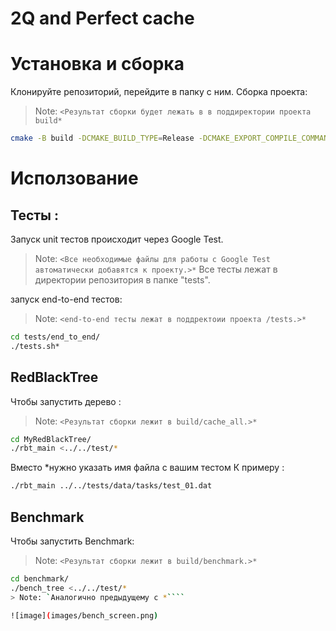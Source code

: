 # 2Q and Perfect cache 
# Установка и сборка
Клонируйте репозиторий, перейдите в папку с ним.
Сборка проекта:
> Note: `<Результат сборки будет лежать в в поддиректории проекта build*`
```sh
cmake -B build -DCMAKE_BUILD_TYPE=Release -DCMAKE_EXPORT_COMPILE_COMMANDS=ON
```

# Исползование 
## Тесты :
Запуск unit тестов происходит через Google Test. 
> Note: `<Все необходимые файлы для работы с Google Test автоматически добавятся к проекту.>*`
Все тесты лежат в директории репозитория в папке "tests". 

запуск end-to-end тестов:
> Note: `<end-to-end тесты лежат в поддректоии проекта /tests.>*`
```sh
cd tests/end_to_end/
./tests.sh*
```
## RedBlackTree
Чтобы запустить дерево :
> Note: `<Результат сборки лежит в build/cache_all.>*`
```sh
cd MyRedBlackTree/
./rbt_main <../../test/*
```
Вместо *нужно указать имя файла с вашим тестом
К примеру :
```sh
./rbt_main ../../tests/data/tasks/test_01.dat
```
## Benchmark
Чтобы запустить Benchmark:
> Note: `<Результат сборки лежит в build/benchmark.>*`
```sh
cd benchmark/
./bench_tree <../../test/*
> Note: `Аналогично предыдущему с *````

![image](images/bench_screen.png)